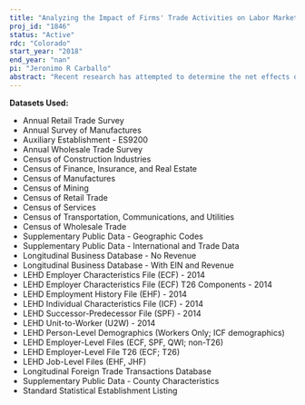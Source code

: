 ```yaml
---
title: "Analyzing the Impact of Firms' Trade Activities on Labor Market Outcomes. A Matched Employee-Employer Perspective"
proj_id: "1846"
status: "Active"
rdc: "Colorado"
start_year: "2018"
end_year: "nan"
pi: "Jeronimo R Carballo"
abstract: "Recent research has attempted to determine the net effects of international trade on the U.S. economy. We aim to determine which types of jobs and industries are most impacted by international trade, and in particular how China’s accession to the World Trade Organization has impacted U.S. earnings and employment among firms that engage with international companies in a variety of ways. By combining data from the Longitudinal Employer Household Dynamics, Economic Censuses, and the Longitudinal Firm Trade Transactions Database, we observe job transitions among workers with skills and firms that are heterogeneous in their susceptible-to-trade shocks. Using a two-sided matching model, we are able to estimate how job matches change in response to these shocks, both directly as a result of foreign competition and indirectly in response to effects on other industries. Results thus generate a comprehensive account of “winners” and “losers” from foreign trade."
---
```


**Datasets Used:**

  - Annual Retail Trade Survey 
  - Annual Survey of Manufactures 
  - Auxiliary Establishment - ES9200 
  - Annual Wholesale Trade Survey 
  - Census of Construction Industries 
  - Census of Finance, Insurance, and Real Estate 
  - Census of Manufactures 
  - Census of Mining 
  - Census of Retail Trade 
  - Census of Services 
  - Census of Transportation, Communications, and Utilities 
  - Census of Wholesale Trade 
  - Supplementary Public Data - Geographic Codes 
  - Supplementary Public Data - International and Trade Data 
  - Longitudinal Business Database - No Revenue 
  - Longitudinal Business Database - With EIN and Revenue 
  - LEHD Employer Characteristics File (ECF) - 2014 
  - LEHD Employer Characteristics File (ECF) T26 Components - 2014 
  - LEHD Employment History File (EHF) - 2014 
  - LEHD Individual Characteristics File (ICF) - 2014 
  - LEHD Successor-Predecessor File (SPF) - 2014 
  - LEHD Unit-to-Worker (U2W) - 2014 
  - LEHD Person-Level Demographics (Workers Only; ICF demographics) 
  - LEHD Employer-Level Files (ECF, SPF, QWI; non-T26) 
  - LEHD Employer-Level File T26 (ECF; T26) 
  - LEHD Job-Level Files (EHF, JHF) 
  - Longitudinal Foreign Trade Transactions Database 
  - Supplementary Public Data - County Characteristics 
  - Standard Statistical Establishment Listing 

